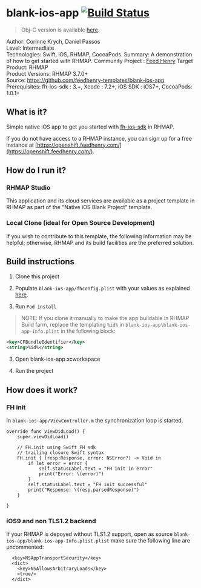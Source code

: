 # blank-ios-app [![Build Status](https://travis-ci.org/feedhenry-templates/blank-ios-app.png)](https://travis-ci.org/feedhenry-templates/blank-ios-app)

> Obj-C version is available [here](https://github.com/feedhenry-templates/blank-ios-app/).

Author: Corinne Krych, Daniel Passos   
Level: Intermediate  
Technologies: Swift, iOS, RHMAP, CocoaPods.
Summary: A demonstration of how to get started with RHMAP.
Community Project : [Feed Henry](http://feedhenry.org)
Target Product: RHMAP  
Product Versions: RHMAP 3.7.0+   
Source: https://github.com/feedhenry-templates/blank-ios-app  
Prerequisites: fh-ios-sdk : 3.+, Xcode : 7.2+, iOS SDK : iOS7+, CocoaPods: 1.0.1+

## What is it?

Simple native iOS app to get you started with [fh-ios-sdk](https://github.com/feedhenry/fh-ios-sdk) in RHMAP. 

If you do not have access to a RHMAP instance, you can sign up for a free instance at [https://openshift.feedhenry.com/](https://openshift.feedhenry.com/).

## How do I run it?  

### RHMAP Studio

This application and its cloud services are available as a project template in RHMAP as part of the "Native iOS Blank Project" template.

### Local Clone (ideal for Open Source Development)
If you wish to contribute to this template, the following information may be helpful; otherwise, RHMAP and its build facilities are the preferred solution.

## Build instructions

1. Clone this project

2. Populate ```blank-ios-app/fhconfig.plist``` with your values as explained [here](http://docs.feedhenry.com/v3/dev_tools/sdks/ios.html#ios-configure).

3. Run ```Pod install```
> NOTE: If you clone it manually to make the app buildable in RHMAP Build farm, replace the templating ```%id%``` in ```blank-ios-app\blank-ios-app-Info.plist``` in the following block:
```xml
<key>CFBundleIdentifier</key>
<string>%id%</string>
```

3. Open blank-ios-app.xcworkspace

4. Run the project
 
## How does it work?

### FH init

In ```blank-ios-app/ViewController.m``` the synchronization loop is started.
```
override func viewDidLoad() {
    super.viewDidLoad()
    
    // FH.init using Swift FH sdk
    // trailing closure Swift syntax
    FH.init { (resp:Response, error: NSError?) -> Void in
        if let error = error {
            self.statusLabel.text = "FH init in error"
            print("Error: \(error)")
        }
        self.statusLabel.text = "FH init successful"
        print("Response: \(resp.parsedResponse)")
    }

}

```

### iOS9 and non TLS1.2 backend

If your RHMAP is depoyed without TLS1.2 support, open as source  ```blank-ios-app/blank-ios-app-Info.plist.plist``` make sure the following line are uncommented:

```
  <key>NSAppTransportSecurity</key>
  <dict>
    <key>NSAllowsArbitraryLoads</key>
    <true/>
  </dict>
```

